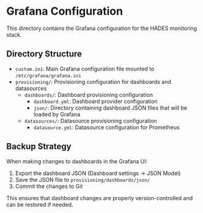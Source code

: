 # Grafana Configuration

This directory contains the Grafana configuration for the HADES monitoring stack.

## Directory Structure

- `custom.ini`: Main Grafana configuration file mounted to `/etc/grafana/grafana.ini`
- `provisioning/`: Provisioning configuration for dashboards and datasources
  - `dashboards/`: Dashboard provisioning configuration
    - `dashboard.yml`: Dashboard provider configuration
    - `json/`: Directory containing dashboard JSON files that will be loaded by Grafana
  - `datasources/`: Datasource provisioning configuration
    - `datasource.yml`: Datasource configuration for Prometheus

## Backup Strategy

When making changes to dashboards in the Grafana UI:
1. Export the dashboard JSON (Dashboard settings → JSON Model)
2. Save the JSON file to `provisioning/dashboards/json/`
3. Commit the changes to Git

This ensures that dashboard changes are properly version-controlled and can be restored if needed.
